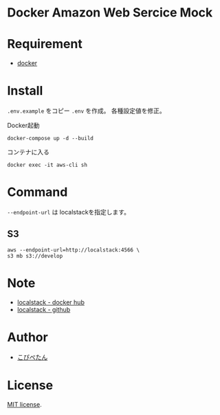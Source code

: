 # Docker Amazon Web Sercice Mock

# Requirement
* [docker](https://www.docker.com/)

# Install
`.env.example` をコピー `.env` を作成。
各種設定値を修正。

Docker起動
```
docker-compose up -d --build
```

コンテナに入る
```
docker exec -it aws-cli sh
```

# Command

`--endpoint-url` は localstackを指定します。
## S3

```
aws --endpoint-url=http://localstack:4566 \
s3 mb s3://develop
```

# Note
* [localstack - docker hub](https://hub.docker.com/r/localstack/localstack)
* [localstack - github](https://github.com/localstack/localstack)

# Author
* [こぴぺたん](https://twitter.com/c_a_p_engineer)

# License
[MIT license](https://en.wikipedia.org/wiki/MIT_License).
